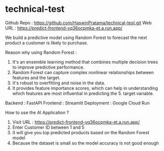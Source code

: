 # technical-test

Github Repo : https://github.com/HaswinPratama/technical-test.git
Web URL : https://predict-frontend-vq36ocpmka-et.a.run.app/

We build a predictive model using Random Forest to forecast the next product a customer is likely to purchase.

Reason why using Random Forest :
1. It's an ensemble learning method that combines multiple decision trees to improve predictive performance.
2. Random Forest can capture complex nonlinear relationships between features and the target.
3. It's robust to overfitting and noise in the data.
4. It provides feature importance scores, which can help in understanding which features are most influential in predicting the 5. target variable.

Backend : FastAPI 
Frontend : Streamlit
Deployment : Google Cloud Run

How to use the AI Application ?
1. Visit URL : https://predict-frontend-vq36ocpmka-et.a.run.app/
2. Enter Customer ID between 1 and 5
3. It will give you top predicted products based on the Random Forest model
4. Because the dataset is small so the model accuracy is not good enough